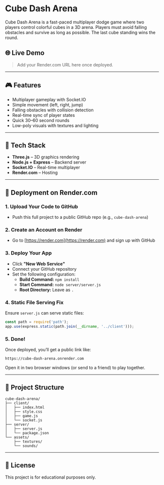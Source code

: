 # Cube Dash Arena

Cube Dash Arena is a fast-paced multiplayer dodge game where two players control colorful cubes in a 3D arena. Players must avoid falling obstacles and survive as long as possible. The last cube standing wins the round.

## 🌐 Live Demo
> Add your Render.com URL here once deployed.

---

## 🎮 Features

- Multiplayer gameplay with Socket.IO
- Simple movement (left, right, jump)
- Falling obstacles with collision detection
- Real-time sync of player states
- Quick 30–60 second rounds
- Low-poly visuals with textures and lighting

---

## 🧱 Tech Stack

- **Three.js** – 3D graphics rendering
- **Node.js + Express** – Backend server
- **Socket.IO** – Real-time multiplayer
- **Render.com** – Hosting

---

## 🚀 Deployment on Render.com

### 1. Upload Your Code to GitHub
- Push this full project to a public GitHub repo (e.g., `cube-dash-arena`)

### 2. Create an Account on Render
- Go to [https://render.com](https://render.com) and sign up with GitHub

### 3. Deploy Your App
- Click **"New Web Service"**
- Connect your GitHub repository
- Set the following configuration:
  - **Build Command:** `npm install`
  - **Start Command:** `node server/server.js`
  - **Root Directory:** Leave as `.`

### 4. Static File Serving Fix
Ensure `server.js` can serve static files:
```js
const path = require('path');
app.use(express.static(path.join(__dirname, '../client')));
```

### 5. Done!
Once deployed, you’ll get a public link like:
```
https://cube-dash-arena.onrender.com
```
Open it in two browser windows (or send to a friend) to play together.

---

## 📁 Project Structure
```
cube-dash-arena/
├── client/
│   ├── index.html
│   ├── style.css
│   ├── game.js
│   └── socket.js
├── server/
│   ├── server.js
│   └── package.json
└── assets/
    ├── textures/
    └── sounds/
```

---

## 📜 License
This project is for educational purposes only.
